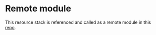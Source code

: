 # Remote module

This resource stack is referenced and called as a remote module in this [repo](https://github.com/joshchontw/lab-03-terraform/tree/main/part3/github_module).
